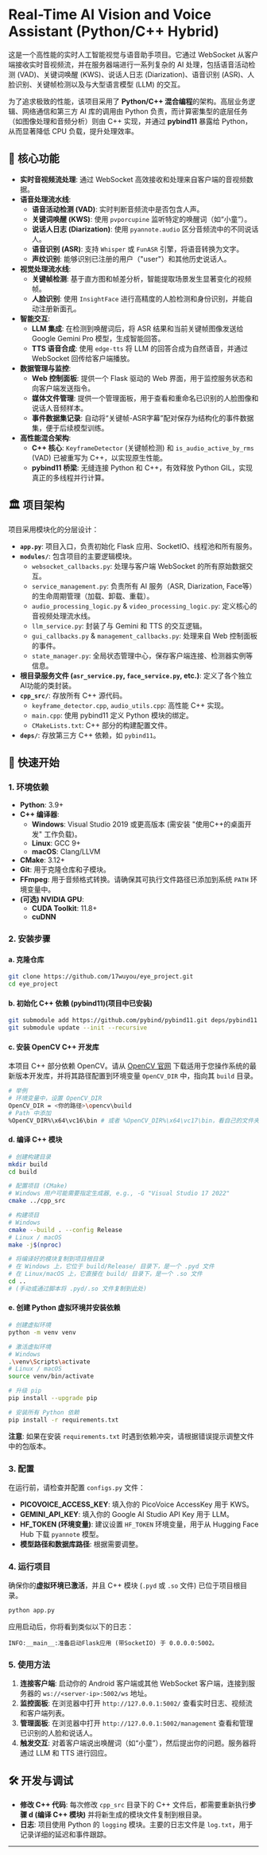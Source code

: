 # Real-Time AI Vision and Voice Assistant (Python/C++ Hybrid)

这是一个高性能的实时人工智能视觉与语音助手项目。它通过 WebSocket 从客户端接收实时音视频流，并在服务器端进行一系列复杂的 AI 处理，包括语音活动检测 (VAD)、关键词唤醒 (KWS)、说话人日志 (Diarization)、语音识别 (ASR)、人脸识别、关键帧检测以及与大型语言模型 (LLM) 的交互。

为了追求极致的性能，该项目采用了 **Python/C++ 混合编程**的架构。高层业务逻辑、网络通信和第三方 AI 库的调用由 Python 负责，而计算密集型的底层任务（如图像处理和音频分析）则由 C++ 实现，并通过 **pybind11** 暴露给 Python，从而显著降低 CPU 负载，提升处理效率。

## 🌟 核心功能

*   **实时音视频流处理**: 通过 WebSocket 高效接收和处理来自客户端的音视频数据。
*   **语音处理流水线**:
    *   **语音活动检测 (VAD)**: 实时判断音频流中是否包含人声。
    *   **关键词唤醒 (KWS)**: 使用 `pvporcupine` 监听特定的唤醒词（如“小童”）。
    *   **说话人日志 (Diarization)**: 使用 `pyannote.audio` 区分音频流中的不同说话人。
    *   **语音识别 (ASR)**: 支持 `Whisper` 或 `FunASR` 引擎，将语音转换为文字。
    *   **声纹识别**: 能够识别已注册的用户（"user"）和其他历史说话人。
*   **视觉处理流水线**:
    *   **关键帧检测**: 基于直方图和帧差分析，智能提取场景发生显著变化的视频帧。
    *   **人脸识别**: 使用 `InsightFace` 进行高精度的人脸检测和身份识别，并能自动注册新面孔。
*   **智能交互**:
    *   **LLM 集成**: 在检测到唤醒词后，将 ASR 结果和当前关键帧图像发送给 Google Gemini Pro 模型，生成智能回答。
    *   **TTS 语音合成**: 使用 `edge-tts` 将 LLM 的回答合成为自然语音，并通过 WebSocket 回传给客户端播放。
*   **数据管理与监控**:
    *   **Web 控制面板**: 提供一个 Flask 驱动的 Web 界面，用于监控服务状态和向客户端发送指令。
    *   **媒体文件管理**: 提供一个管理面板，用于查看和重命名已识别的人脸图像和说话人音频样本。
    *   **事件数据集记录**: 自动将“关键帧-ASR字幕”配对保存为结构化的事件数据集，便于后续模型训练。
*   **高性能混合架构**:
    *   **C++ 核心**: `KeyframeDetector` (关键帧检测) 和 `is_audio_active_by_rms` (VAD) 已被重写为 C++，以实现原生性能。
    *   **pybind11 桥梁**: 无缝连接 Python 和 C++，有效释放 Python GIL，实现真正的多线程并行计算。

## 🏛️ 项目架构

项目采用模块化的分层设计：

*   **`app.py`**: 项目入口，负责初始化 Flask 应用、SocketIO、线程池和所有服务。
*   **`modules/`**: 包含项目的主要逻辑模块。
    *   `websocket_callbacks.py`: 处理与客户端 WebSocket 的所有原始数据交互。
    *   `service_management.py`: 负责所有 AI 服务（ASR, Diarization, Face等）的生命周期管理（加载、卸载、重载）。
    *   `audio_processing_logic.py` & `video_processing_logic.py`: 定义核心的音视频处理流水线。
    *   `llm_service.py`: 封装了与 Gemini 和 TTS 的交互逻辑。
    *   `gui_callbacks.py` & `management_callbacks.py`: 处理来自 Web 控制面板的事件。
    *   `state_manager.py`: 全局状态管理中心，保存客户端连接、检测器实例等信息。
*   **根目录服务文件 (`asr_service.py`, `face_service.py`, etc.)**: 定义了各个独立AI功能的类封装。
*   **`cpp_src/`**: 存放所有 C++ 源代码。
    *   `keyframe_detector.cpp`, `audio_utils.cpp`: 高性能 C++ 实现。
    *   `main.cpp`: 使用 pybind11 定义 Python 模块的绑定。
    *   `CMakeLists.txt`: C++ 部分的构建配置文件。
*   **`deps/`**: 存放第三方 C++ 依赖，如 `pybind11`。

## 🚀 快速开始

### 1. 环境依赖

*   **Python**: 3.9+
*   **C++ 编译器**:
    *   **Windows**: Visual Studio 2019 或更高版本 (需安装 "使用C++的桌面开发" 工作负载)。
    *   **Linux**: GCC 9+
    *   **macOS**: Clang/LLVM
*   **CMake**: 3.12+
*   **Git**: 用于克隆仓库和子模块。
*   **FFmpeg**: 用于音频格式转换。请确保其可执行文件路径已添加到系统 `PATH` 环境变量中。
*   **(可选) NVIDIA GPU**:
    *   **CUDA Toolkit**: 11.8+
    *   **cuDNN**

### 2. 安装步骤

#### a. 克隆仓库

```bash
git clone https://github.com/17wuyou/eye_project.git
cd eye_project
```

#### b. 初始化 C++ 依赖 (pybind11)(项目中已安装)

```bash
git submodule add https://github.com/pybind/pybind11.git deps/pybind11
git submodule update --init --recursive
```

#### c. 安装 OpenCV C++ 开发库

本项目 C++ 部分依赖 OpenCV。请从 [OpenCV 官网](https://opencv.org/releases/) 下载适用于您操作系统的最新版本开发库，并将其路径配置到环境变量 `OpenCV_DIR` 中，指向其 `build` 目录。

```bash
# 举例
# 环境变量中，设置 OpenCV_DIR
OpenCV_DIR = <你的路径>\opencv\build
# Path 中添加
%OpenCV_DIR%\x64\vc16\bin # 或者 %OpenCV_DIR%\x64\vc17\bin，看自己的文件夹是vc16还是vc17
```



#### d. 编译 C++ 模块

```bash
# 创建构建目录
mkdir build
cd build

# 配置项目 (CMake)
# Windows 用户可能需要指定生成器, e.g., -G "Visual Studio 17 2022"
cmake ../cpp_src

# 构建项目
# Windows
cmake --build . --config Release
# Linux / macOS
make -j$(nproc)

# 将编译好的模块复制到项目根目录
# 在 Windows 上，它位于 build/Release/ 目录下，是一个 .pyd 文件
# 在 Linux/macOS 上，它直接在 build/ 目录下，是一个 .so 文件
cd ..
# (手动或通过脚本将 .pyd/.so 文件复制到此处)
```

#### e. 创建 Python 虚拟环境并安装依赖

```bash
# 创建虚拟环境
python -m venv venv

# 激活虚拟环境
# Windows
.\venv\Scripts\activate
# Linux / macOS
source venv/bin/activate

# 升级 pip
pip install --upgrade pip

# 安装所有 Python 依赖
pip install -r requirements.txt
```
**注意**: 如果在安装 `requirements.txt` 时遇到依赖冲突，请根据错误提示调整文件中的包版本。

### 3. 配置

在运行前，请检查并配置 `configs.py` 文件：

*   **PICOVOICE_ACCESS_KEY**: 填入你的 PicoVoice AccessKey 用于 KWS。
*   **GEMINI_API_KEY**: 填入你的 Google AI Studio API Key 用于 LLM。
*   **HF_TOKEN (环境变量)**: 建议设置 `HF_TOKEN` 环境变量，用于从 Hugging Face Hub 下载 `pyannote` 模型。
*   **模型路径和数据库路径**: 根据需要调整。

### 4. 运行项目

确保你的**虚拟环境已激活**，并且 C++ 模块 (`.pyd` 或 `.so` 文件) 已位于项目根目录。

```bash
python app.py
```

应用启动后，你将看到类似以下的日志：
```
INFO:__main__:准备启动Flask应用 (带SocketIO) 于 0.0.0.0:5002。
```

### 5. 使用方法

1.  **连接客户端**: 启动你的 Android 客户端或其他 WebSocket 客户端，连接到服务器的 `ws://<server-ip>:5002/ws` 地址。
2.  **监控面板**: 在浏览器中打开 `http://127.0.0.1:5002/` 查看实时日志、视频流和客户端列表。
3.  **管理面板**: 在浏览器中打开 `http://127.0.0.1:5002/management` 查看和管理已识别的人脸和说话人。
4.  **触发交互**: 对着客户端说出唤醒词（如“小童”），然后提出你的问题。服务器将通过 LLM 和 TTS 进行回应。

## 🛠️ 开发与调试

*   **修改 C++ 代码**: 每次修改 `cpp_src` 目录下的 C++ 文件后，都需要重新执行**步骤 d (编译 C++ 模块)** 并将新生成的模块文件复制到根目录。
*   **日志**: 项目使用 Python 的 `logging` 模块。主要的日志文件是 `log.txt`，用于记录详细的延迟和事件跟踪。

---